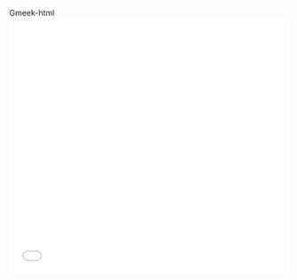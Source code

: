 Gmeek-html<iframe src="//player.bilibili.com/player.html?isOutside=true&aid=114801002944170&bvid=BV1Ty39zGEzu&cid=30870536667&p=1" scrolling="no" border="0" frameborder="no" framespacing="0" allowfullscreen="true" width="100%" height="460px"></iframe>